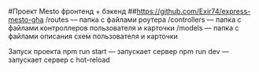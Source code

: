 

#Проект Mesto фронтенд + бэкенд
##https://github.com/Exir74/express-mesto-gha
/routes — папка с файлами роутера
/controllers — папка с файлами контроллеров пользователя и карточки
/models — папка с файлами описания схем пользователя и карточки


Запуск проекта
npm run start — запускает сервер
npm run dev — запускает сервер с hot-reload
